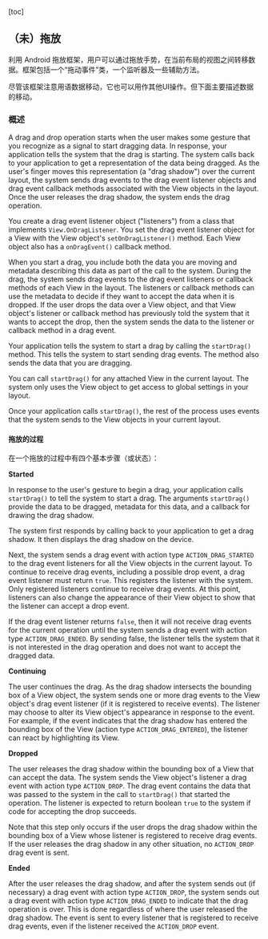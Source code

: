 [toc]

## （未）拖放

利用 Android 拖放框架，用户可以通过拖放手势，在当前布局的视图之间转移数据。框架包括一个“拖动事件”类，一个监听器及一些辅助方法。

尽管该框架注意用语数据移动，它也可以用作其他UI操作。但下面主要描述数据的移动。

### 概述

A drag and drop operation starts when the user makes some gesture that you recognize as a signal to start dragging data. In response, your application tells the system that the drag is starting. The system calls back to your application to get a representation of the data being dragged. As the user's finger moves this representation (a "drag shadow") over the current layout, the system sends drag events to the drag event listener objects and drag event callback methods associated with the View objects in the layout. Once the user releases the drag shadow, the system ends the drag operation.

You create a drag event listener object ("listeners") from a class that implements `View.OnDragListener`. You set the drag event listener object for a View with the View object's `setOnDragListener()` method. Each View object also has a `onDragEvent()` callback method.

When you start a drag, you include both the data you are moving and metadata describing this data as part of the call to the system. During the drag, the system sends drag events to the drag event listeners or callback methods of each View in the layout. The listeners or callback methods can use the metadata to decide if they want to accept the data when it is dropped. If the user drops the data over a View object, and that View object's listener or callback method has previously told the system that it wants to accept the drop, then the system sends the data to the listener or callback method in a drag event.

Your application tells the system to start a drag by calling the `startDrag()` method. This tells the system to start sending drag events. The method also sends the data that you are dragging.

You can call `startDrag()` for any attached View in the current layout. The system only uses the View object to get access to global settings in your layout.

Once your application calls `startDrag()`, the rest of the process uses events that the system sends to the View objects in your current layout.

#### 拖放的过程

在一个拖放的过程中有四个基本步骤（或状态）：

**Started**

In response to the user's gesture to begin a drag, your application calls `startDrag()` to tell the system to start a drag. The arguments `startDrag()` provide the data to be dragged, metadata for this data, and a callback for drawing the drag shadow.

The system first responds by calling back to your application to get a drag shadow. It then displays the drag shadow on the device.

Next, the system sends a drag event with action type `ACTION_DRAG_STARTED` to the drag event listeners for all the View objects in the current layout. To continue to receive drag events, including a possible drop event, a drag event listener must return `true`. This registers the listener with the system. Only registered listeners continue to receive drag events. At this point, listeners can also change the appearance of their View object to show that the listener can accept a drop event.

If the drag event listener returns `false`, then it will not receive drag events for the current operation until the system sends a drag event with action type `ACTION_DRAG_ENDED`. By sending false, the listener tells the system that it is not interested in the drag operation and does not want to accept the dragged data.

**Continuing**

The user continues the drag. As the drag shadow intersects the bounding box of a View object, the system sends one or more drag events to the View object's drag event listener (if it is registered to receive events). The listener may choose to alter its View object's appearance in response to the event. For example, if the event indicates that the drag shadow has entered the bounding box of the View (action type `ACTION_DRAG_ENTERED`), the listener can react by highlighting its View.

**Dropped**

The user releases the drag shadow within the bounding box of a View that can accept the data. The system sends the View object's listener a drag event with action type `ACTION_DROP`. The drag event contains the data that was passed to the system in the call to `startDrag()` that started the operation. The listener is expected to return boolean `true` to the system if code for accepting the drop succeeds.

Note that this step only occurs if the user drops the drag shadow within the bounding box of a View whose listener is registered to receive drag events. If the user releases the drag shadow in any other situation, no `ACTION_DROP` drag event is sent.

**Ended**

After the user releases the drag shadow, and after the system sends out (if necessary) a drag event with action type `ACTION_DROP`, the system sends out a drag event with action type `ACTION_DRAG_ENDED` to indicate that the drag operation is over. This is done regardless of where the user released the drag shadow. The event is sent to every listener that is registered to receive drag events, even if the listener received the `ACTION_DROP` event.


